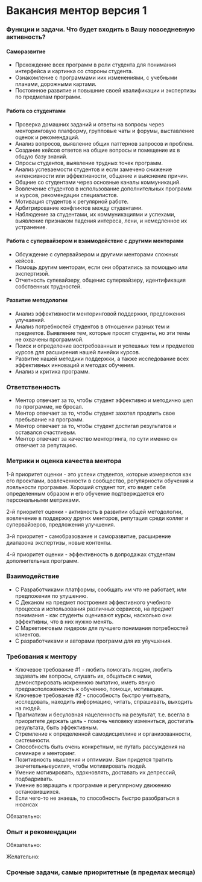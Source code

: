 
# Вакансия ментор версия 1

### Функции и задачи. Что будет входить в Вашу повседневную активность?

#### Саморазвитие

* Прохождение всех программ в роли студента для понимания интерфейса и картинка со стороны студента.
* Ознакомление с программами иих изменениями, с учебными планами, дорожными картами.
* Постоянное развитие и повышние своей квалификации и экспертизы по предметам программ.

#### Работа со студентами

* Проверка домашних заданий и ответы на вопросы через менторинговую платформу, групповые чаты и форумы, выставление оценок и рекомендаций.
* Анализ вопросов, выявление общих паттернов запросов и проблем.
* Создание кейсов ответов на общие вопросы и помещение их в общую базу знаний.
* Опросы студентов, выявление трудных точек программ.
* Анализ успеваемости студентов и если замечено снижение интенсивности или эффективности, общение и выяснение причин.
* Общние со студентами через основные каналы коммуникаций.
* Вовлечение студентов в использование дополнительных программ и курсов, рекомендации специалистов.
* Мотивация студентов к регулярной работе.
* Арбитрирование конфликтов между студентами.
* Наблюдение за студентами, их коммуникациями и успехами, выявление признаком падения интереса, лени, и немедленное их устранение.

#### Работа с супервайзером и взаимодействие с другими менторами

* Обсуждение с супервайзером и другими менторами сложных кейсов.
* Помощь другим менторам, если они обратились за помощью или экспертизой.
* Отчетность супевайзеру, общенис супервайзеру, идентификация собственных трудностей.

#### Развитие методологии

* Анализ эффективности менторинговой поддержки, предложения улучшений.
* Анализ потребностей студентов в отношении разных тем и предметов. Выявление тем, которые просят студенты, но эти темы не охвачены программой.
* Поиск и определение востребованных и успешных тем и предметов курсов для расширения нашей линейки курсов.
* Развитие нашей методики поддержки, а также исследование всех эффективных инноваций и методах обучения.
* Анализ и критика программ.

### Ответственность

* Ментор отвечает за то, чтобы студент эффективно и методично шел по программе, не бросал.
* Ментор отвечает за то, чтобы студент захотел продлить свое пребывание на программ.
* Ментор отвечает за то, чтобы студент достигал результатов и оставался счастливым.
* Ментор отвечает за качество менторгинга, по сути именно он отвечает за репутацию.

### Метрики и оценка качества ментора

1-й приоритет оценки - это успехи студентов, которые измеряются как его проектами, вовлеченности в сообщество, регулярности обучения и лояльности программе. Хороший студент тот, кто ведет себя определенным образом и его обучение подтверждается его персональными метриками.

2-й приоритет оценки - активность в развитии общей методологии, вовлечение в поддержку других менторов, репутация среди коллег и супервайзеров, предложения улучшения.

3-й приоритет - самобразование и саморазвитие, расширение диапазона экспертизы, новые контенты.

4-й приоритет оценки - эффективность в допродажах студентам дополнительных программ.

### Взаимодействие

* С Разработчиками платформы, сообщать им что не работает, или предложения по улушению.
* С Деканом на предмет построения эффективного учебного процесса и использования различных сервисов, на предмет понимания - как студенты оценивают курсы, насколько они эффективны, что в них нужно менять.
* С Маркетинговым лидером для лучшего понимания потребностей клиентов.
* С разработчиками и авторами программ для их улучшения.

### Требования к ментору

* Ключевое требование #1 - любить помогать людям, любить задавать им вопросы, слушать их, общаться с ними, демонстрировать искреннюю эмпатию, иметь явную предрасположенность к обучению, помощи, мотивации.
* Ключевое требование #2 - способность быстро учитывать, исследовать, находить информацию, читать, спрашивать, выходить на людей.
* Прагматизм и бесуловная нацеленность на результат, т.е. всегла в приоритете держать цель - помочь человеку измениться, достигать результата, быть эффективным.
* Стремление к определенной самодисциплине и организованности, системности.
* Способность быть очень конкретным, не путать рассуждения на семинаре и менторинг.
* Позитивность мышления и оптимизм. Вам придется тратить значительныеусилия, чтобы мотивировать людей.
* Умение мотивировать, вдохновлять, доставать их депрессий, подбадривать.
* Умение возвращать к программе и регулярному движению остановившихся.
* Если чего-то не знаешь, то способность быстро разобраться в нюансах


Обязательно:





### Опыт и рекомендации


Обязательно:

Желательно: 


### Срочные задачи, самые приоритетные (в пределах месяца)
